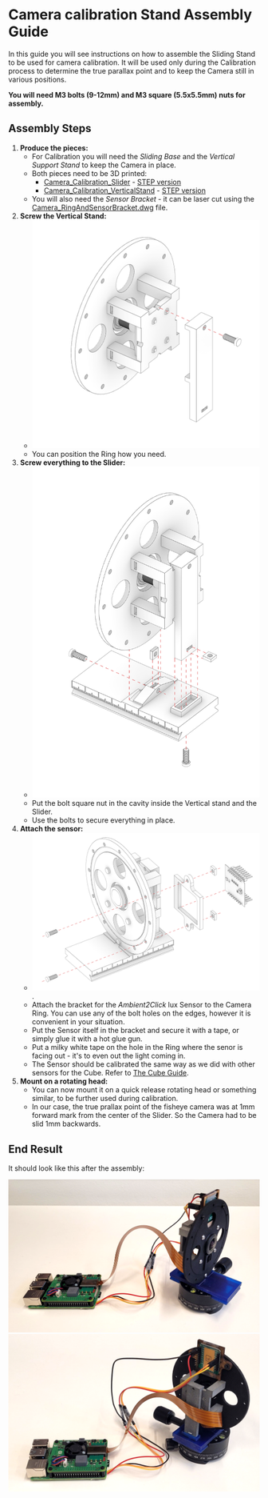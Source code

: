 # Camera calibration Stand Assembly Guide

In this guide you will see instructions on how to assemble the Sliding Stand to be used for camera calibration. 
It will be used only during the Calibration process to determine the true parallax point and to keep the Camera still in various positions.

**You will need M3 bolts (9-12mm) and M3 square (5.5x5.5mm) nuts for assembly.**

## Assembly Steps

1. **Produce the pieces:**
	- For Calibration you will need the _Sliding Base_ and the _Vertical Support Stand_ to keep the Camera in place.
	- Both pieces need to be 3D printed:
		- [Camera_Calibration_Slider](..src/hardware/Camera_Calibration_Slider.stl) - [STEP version](..src/hardware/Camera_Calibration_Slider.stp)
		- [Camera_Calibration_VerticalStand](..src/hardware/Camera_Calibration_VerticalStand.stl) - [STEP version](..src/hardware/Camera_Calibration_VerticalStand.stp)
	- You will also need the _Sensor Bracket_ - it can be laser cut using the [Camera_RingAndSensorBracket.dwg](..src/hardware/Camera_RingAndSensorBracket.dwg) file.
2. **Screw the Vertical Stand:**
	- ![Screw the Vertical Stand to the Camera Mount back](images/Camera_03_CalibrationStand_01.png)
	- You can position the Ring how you need.
3. **Screw everything to the Slider:**
	- ![Screw the Ring and the attached Vertical Stand to the Slider](images/Camera_04_CalibrationStand_02.png)
	- Put the bolt square nut in the cavity inside the Vertical stand and the Slider.
	- Use the bolts to secure everything in place.
4. **Attach the sensor:**
	- ![Screw the Sensor Bracket and attach the lux sensor](images/Camera_05_CalibrationStand_03.png).
	- Attach the bracket for the _Ambient2Click_ lux Sensor to the Camera Ring. You can use any of the bolt holes on the edges, however it is convenient in your situation.
	- Put the Sensor itself in the bracket and secure it with a tape, or simply glue it with a hot glue gun.
	- Put a milky white tape on the hole in the Ring where the senor is facing out - it's to even out the light coming in.
	- The Sensor should be calibrated the same way as we did with other sensors for the Cube. Refer to [The Cube Guide](../../Cube/README.md).
5. **Mount on a rotating head:**
	- You can now mount it on a quick release rotating head or something similar, to be further used during calibration.
	- In our case, the true prallax point of the fisheye camera was at 1mm forward mark from the center of the Slider. So the Camera had to be slid 1mm backwards.

## End Result

It should look like this after the assembly:

![Camera Calibration Stand Assembled Front](images/Camera_CalibrationAssembled_01.png)
![Camera Calibration Stand Assembled Back](images/Camera_CalibrationAssembled_02.png)